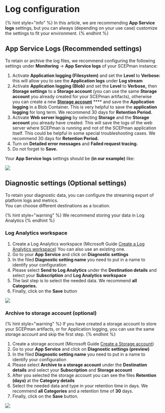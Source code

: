 # Log configuration

{% hint style="info" %}
In this article, we are recommending **App Service logs** settings, but you can always (depending on your use case) customize the settings to fit your environment.
{% endhint %}

## App Service Logs (Recommended settings)

To retain or archive the log files, we recommend configuring the following settings under **Monitoring** -> **App Service logs** of your SCEPman instance:

1. Activate **Application logging (Filesystem)** and set the **Level** to **Verbose:** this will allow you to see the **Application logs** under **Log stream**
2. Activate **Application logging (Blob)** and set the **Level** to **Verbose,** then **Storage settings** to a **Storage account** (you can use the same **Storage account** you already created for your SCEPman artifacts), otherwise you can create a new [**Storage account**](https://docs.microsoft.com/en-us/azure/storage/common/storage-account-create?tabs=azure-portal#create-a-storage-account) \*\*\*\* and save the **Application logging** in a Blob Container. This is very helpful to save the **application logging** for long term. We recommend 30 days for **Retention Period.**
3. Activate **Web server logging** by selecting **Storage** and the **Storage account** you already have created. This will save the logs of the web server where SCEPman is running and not of the SCEPman application itself. This could be helpful in some special troubleshooting cases. We recommend 30 days for **Retention Period.**
4. Turn on **Detailed error messages** and **Failed request tracing.**
5. Do not forget to **Save.**

Your **App Service logs** settings should be **(in our example)** like:

![](<../../.gitbook/assets/2021-09-04 06\_40\_56-scepman-apppnf42avv2wmis - Microsoft Azure and 4 more pages - C4A8 EHamed - Micr.png>)

## Diagnostic settings (Optional settings)

To retain your diagnostic data, you can configure the streaming export of platform logs and metrics.\
You can choose different destinations as a location.

{% hint style="warning" %}
We recommend storing your data in Log Analytics
{% endhint %}

### Log Analytics workspace

1. Create a Log Analytics workspace (Microsoft Guide [Create a Log Analytics workspace](https://docs.microsoft.com/en-us/azure/azure-monitor/learn/quick-create-workspace#create-a-workspace)) You can also use an existing one.
2. Go to your **App Service** and click on **Diagnostic settings**
3. In the filed **Diagnostic setting name** you need to put in a name to identify your configuration
4. Please select **Send to Log Analytics** under the **Destination details** and select your **Subscription** and **Log Analytics workspace**
5. The last step is to select the needed data. We recommend **all Categories.**
6. Finally, click on the **Save** button

![](<../../.gitbook/assets/2021-09-04 06\_49\_06-Diagnostic setting - Microsoft Azure and 4 more pages - C4A8 EHamed - Microsoft​.png>)

### Archive to storage account (optional)

{% hint style="warning" %}
If you have created a storage account to store your SCEPman artifacts, or for Application logging, you can use the same storage account and skip the first step.
{% endhint %}

1. Create a storage account (Microsoft Guide [Create a Storage account](https://docs.microsoft.com/en-us/azure/storage/common/storage-account-create?tabs=azure-portal#create-a-storage-account))
2. Go to your **App Service** and click on **Diagnostic settings (preview)**
3. In the filed **Diagnostic setting name** you need to put in a name to identify your configuration
4. Please select **Archive to a storage account** under the **Destination details** and select your **Subscription** and **Storage account**
5. After you selected the storage account you can see the files **Retention (days)** at the **Category details**
6. Select the needed data and type in your retention time in days. We recommend **all Categories** and a retention time of **30** days.
7. Finally, click on the **Save** button.

![](<../../.gitbook/assets/2021-09-04 06\_50\_51-Diagnostic setting - Microsoft Azure and 4 more pages - C4A8 EHamed - Microsoft​.png>)
